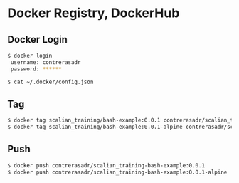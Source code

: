 
# Docker Registry, DockerHub

## Docker Login 
```bash
$ docker login
 username: contrerasadr
 password: ******

$ cat ~/.docker/config.json 
```
## Tag
```bash
$ docker tag scalian_training/bash-example:0.0.1 contrerasadr/scalian_training-bash-example:0.0.1
$ docker tag scalian_training/bash-example:0.0.1-alpine contrerasadr/scalian_training-bash-example:0.0.1-alpine
```

## Push
```bash
$ docker push contrerasadr/scalian_training-bash-example:0.0.1
$ docker push contrerasadr/scalian_training-bash-example:0.0.1-alpine
```